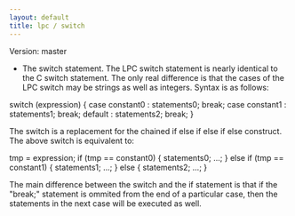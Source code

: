 ```yaml
---
layout: default
title: lpc / switch
---
```


Version: master

* The switch statement.  The LPC switch statement is nearly identical to
the C switch statement.  The only real difference is that the cases of
the LPC switch may be strings as well as integers.  Syntax is as follows:

switch (expression) {
	case constant0 : statements0;
		break;
	case constant1 : statements1;
		break;
	default : statements2;
		break;
}

The switch is a replacement for the chained if else if else if else
construct.  The above switch is equivalent to:

tmp = expression;
if (tmp == constant0) {
	statements0;
	...;
} else if (tmp == constant1) {
	statements1;
	...;
} else {
	statements2;
	...;
}

The main difference between the switch and the if statement is that if
the "break;" statement is ommited from the end of a particular case,
then the statements in the next case will be executed as well.
